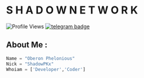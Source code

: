 # S H A D O W   N E T W O R K
![Profile Views](https://hits.seeyoufarm.com/api/count/incr/badge.svg?url=https://github.com/ShadowPKx/&title=Profile%20Views)
[![telegram badge](https://img.shields.io/badge/ShadowPKx-30302f?style=flat&logo=telegram)](https://t.me/ShadowPKx)
<br>

## About Me :
```python
Name = "Oberon Phelonious"
Nick = "ShadowPKx"
Whoiam = ['Developer','Coder']
```
